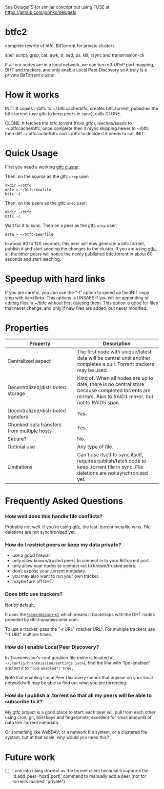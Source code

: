 See DelugeFS for similar concept but using FUSE at https://github.com/johnko/delugefs

# btfc2
complete rewrite of btfc. BitTorrent for private clusters

shell script, grep, cat, awk, tr, sed, ps, kill, rsync and transmission-cli

If all our nodes are in a local network, we can turn off UPnP port mapping, DHT and trackers, and only enable Local Peer Discovery so it truly is a private BitTorrent cluster.

# How it works

INIT: It copies ~/btfc to ~/.btfccache/btfc, creates btfc.torrent, publishes the btfc.torrent (use gtfc to keep peers in sync), calls CLONE.

CLONE: It fetches the btfc.torrent (from gtfc), leeches/seeds to ~/.btfccache/btfc, once complete then it rsync skipping newer to ~/btfc then diff ~/.btfccache/btfc and ~/btfc to decide if it needs to call INIT.

# Quick Usage

First you need a working [gtfc cluster](https://github.com/johnko/gtfc).

Then, on the source as the gtfc `urep` user:

```
mkdir ~/btfc
date > ~/btfc/newfile
btfc -i
```

Then, on the peers as the gtfc `urep` user:

```
mkdir ~/btfc
btfc -c
```

Wait for it to sync. Then on a peer as the gtfc `urep` user:

```
date > ~/btfc/peerfile
```

In about 60 to 120 seconds, this peer will now generate a btfc.torrent, publish it and start seeding the changes to the cluster. If you are using [gtfc](https://github.com/johnko/gtfc), all the other peers will notice the newly published btfc.torrent in about 60 seconds and start leeching.

# Speedup with hard links

If you are careful, you can use the "-l" option to speed up the INIT copy step with hard links. This options is UNSAFE if you will be appending or editing files in ~/btfc without first deleting them. This option is good for files that never change, and only if new files are added, but never modified.

# Properties

Property                                   | Description
-------------------------------------------|------------------
Centralized aspect                         | The first node with unique/latest data will be central until another completes a pull. Torrent trackers may be used.
Decentralized/distributed storage          | Kind of. When all nodes are up to date, there is no central store because completed torrents are mirrors. Akin to RAID1 mirror, but not to RAID5 span.
Decentralized/distributed transfers        | Yes.
Chunked data transfers from multiple hosts | Yes.
Secure?                                    | No.
Optimal use                                | Any type of file.
Limitations                                | Can't use itself to sync itself, requires publish/fetch code to keep .torrent file in sync. File deletions are not synchronized yet.

# Frequently Asked Questions

### How well does this handle file conflicts?

Probably not well. If you're using [gtfc](https://github.com/johnko/gtfc), the last .torrent metafile wins. File deletions are not synchronized yet.

### How do I restrict peers or keep my data private?

- use a good firewall
- only allow known/trusted peers to connect in to your BitTorrent port.
- only allow your nodes to connect out to known/trusted peers.
- don't expose your .torrent metadata.
- you may also want to run your own tracker.
- maybe turn off DHT.

### Does btfc use trackers?

Not by default.

It uses the [transmission-cli](https://www.transmissionbt.com/) which means it bootstraps with the DHT nodes provided by dht.transmissionbt.com.

To use a tracker, pass the "-t URL" (tracker URL). For multiple trackers use "-t URL" multiple times.

### How do I enable Local Peer Discovery?

In Transmission's configuration file (mine is located at `~/.config/transmission/settings.json`), find the line with "lpd-enabled" and set it to `"lpd-enabled": true,`

Note that enabling Local Peer Discovery means that anyone on your local network/wifi may be able to find out what you are torrenting.

### How do I publish a .torrent so that all my peers will be able to subscribe to it?

My gtfc project is a good place to start: each peer will pull from each other using cron, git, SSH keys and fingerprints, excellent for small amounts of data like .torrent metadata.

Or something like WebDAV, or a network file system, or a clustered file system, but at that scale, why would you need this?

# Future work

- [ ] Look into using rtorrent as the torrent client because it supports the 'd.add_peer=host[:port]' command to manually add a peer (not for torrents marked "private")
